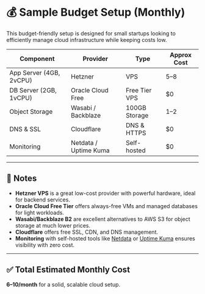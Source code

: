 # 💰 Sample Budget Setup (Monthly)

This budget-friendly setup is designed for small startups looking to efficiently manage cloud infrastructure while keeping costs low.

| **Component**   | **Provider**         | **Type**        | **Approx Cost** |
|------------------|----------------------|------------------|------------------|
| App Server (4GB, 2vCPU) | Hetzner              | VPS              | $5–$8           |
| DB Server (2GB, 1vCPU)  | Oracle Cloud Free    | Free Tier VPS    | $0              |
| Object Storage          | Wasabi / Backblaze   | 100GB Storage     | $1–$2           |
| DNS & SSL              | Cloudflare           | DNS & HTTPS       | $0              |
| Monitoring             | Netdata / Uptime Kuma| Self-hosted       | $0              |

---

## 📌 Notes
- **Hetzner VPS** is a great low-cost provider with powerful hardware, ideal for backend services.
- **Oracle Cloud Free Tier** offers always-free VMs and managed databases for light workloads.
- **Wasabi/Backblaze B2** are excellent alternatives to AWS S3 for object storage at much lower prices.
- **Cloudflare** offers free SSL, CDN, and DNS management.
- **Monitoring** with self-hosted tools like [Netdata](https://www.netdata.cloud/) or [Uptime Kuma](https://github.com/louislam/uptime-kuma) ensures visibility with zero cost.

---

## ✅ Total Estimated Monthly Cost
**$6–$10/month** for a solid, scalable cloud setup.
